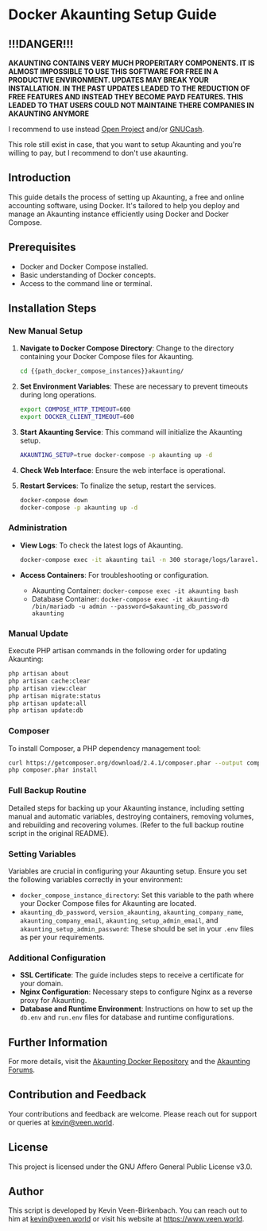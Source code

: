 # Docker Akaunting Setup Guide

## !!!DANGER!!!

**AKAUNTING CONTAINS VERY MUCH PROPERITARY COMPONENTS. IT IS ALMOST IMPOSSIBLE TO USE THIS SOFTWARE FOR FREE IN A PRODUCTIVE ENVIRONMENT. UPDATES MAY BREAK YOUR INSTALLATION. IN THE PAST UPDATES LEADED TO THE REDUCTION OF FREE FEATURES AND INSTEAD THEY BECOME PAYD FEATURES. THIS LEADED TO THAT USERS COULD NOT MAINTAINE THERE COMPANIES IN AKAUNTING ANYMORE**

I recommend to use instead [Open Project](../docker-openproject/) and/or [GNUCash](../pc-gnucash/).

This role still exist in case, that you want to setup Akaunting and you're willing to pay, but I recommend to don't use akaunting.  

## Introduction
This guide details the process of setting up Akaunting, a free and online accounting software, using Docker. It's tailored to help you deploy and manage an Akaunting instance efficiently using Docker and Docker Compose.

## Prerequisites
- Docker and Docker Compose installed.
- Basic understanding of Docker concepts.
- Access to the command line or terminal.

## Installation Steps

### New Manual Setup
1. **Navigate to Docker Compose Directory**: Change to the directory containing your Docker Compose files for Akaunting.

    ```bash
    cd {{path_docker_compose_instances}}akaunting/
    ```

2. **Set Environment Variables**: These are necessary to prevent timeouts during long operations.

    ```bash
    export COMPOSE_HTTP_TIMEOUT=600
    export DOCKER_CLIENT_TIMEOUT=600
    ```

3. **Start Akaunting Service**: This command will initialize the Akaunting setup.

    ```bash
    AKAUNTING_SETUP=true docker-compose -p akaunting up -d
    ```

4. **Check Web Interface**: Ensure the web interface is operational.

5. **Restart Services**: To finalize the setup, restart the services.

    ```bash
    docker-compose down
    docker-compose -p akaunting up -d
    ```

### Administration
- **View Logs**: To check the latest logs of Akaunting.

    ```bash
    docker-compose exec -it akaunting tail -n 300 storage/logs/laravel.log 
    ```

- **Access Containers**: For troubleshooting or configuration.
  - Akaunting Container: `docker-compose exec -it akaunting bash`
  - Database Container: `docker-compose exec -it akaunting-db /bin/mariadb -u admin --password=$akaunting_db_password akaunting`

### Manual Update
Execute PHP artisan commands in the following order for updating Akaunting:

```bash
php artisan about
php artisan cache:clear
php artisan view:clear
php artisan migrate:status
php artisan update:all
php artisan update:db
```

### Composer
To install Composer, a PHP dependency management tool:

```bash
curl https://getcomposer.org/download/2.4.1/composer.phar --output composer.phar
php composer.phar install
```

### Full Backup Routine
Detailed steps for backing up your Akaunting instance, including setting manual and automatic variables, destroying containers, removing volumes, and rebuilding and recovering volumes. (Refer to the full backup routine script in the original README).

### Setting Variables
Variables are crucial in configuring your Akaunting setup. Ensure you set the following variables correctly in your environment:

- `docker_compose_instance_directory`: Set this variable to the path where your Docker Compose files for Akaunting are located.
- `akaunting_db_password`, `version_akaunting`, `akaunting_company_name`, `akaunting_company_email`, `akaunting_setup_admin_email`, and `akaunting_setup_admin_password`: These should be set in your `.env` files as per your requirements.

### Additional Configuration
- **SSL Certificate**: The guide includes steps to receive a certificate for your domain.
- **Nginx Configuration**: Necessary steps to configure Nginx as a reverse proxy for Akaunting.
- **Database and Runtime Environment**: Instructions on how to set up the `db.env` and `run.env` files for database and runtime configurations.

## Further Information
For more details, visit the [Akaunting Docker Repository](https://github.com/akaunting/docker) and the [Akaunting Forums](https://akaunting.com/forum).

## Contribution and Feedback

Your contributions and feedback are welcome. Please reach out for support or queries at kevin@veen.world.

## License

This project is licensed under the GNU Affero General Public License v3.0.

## Author

This script is developed by Kevin Veen-Birkenbach. You can reach out to him at kevin@veen.world or visit his website at https://www.veen.world.